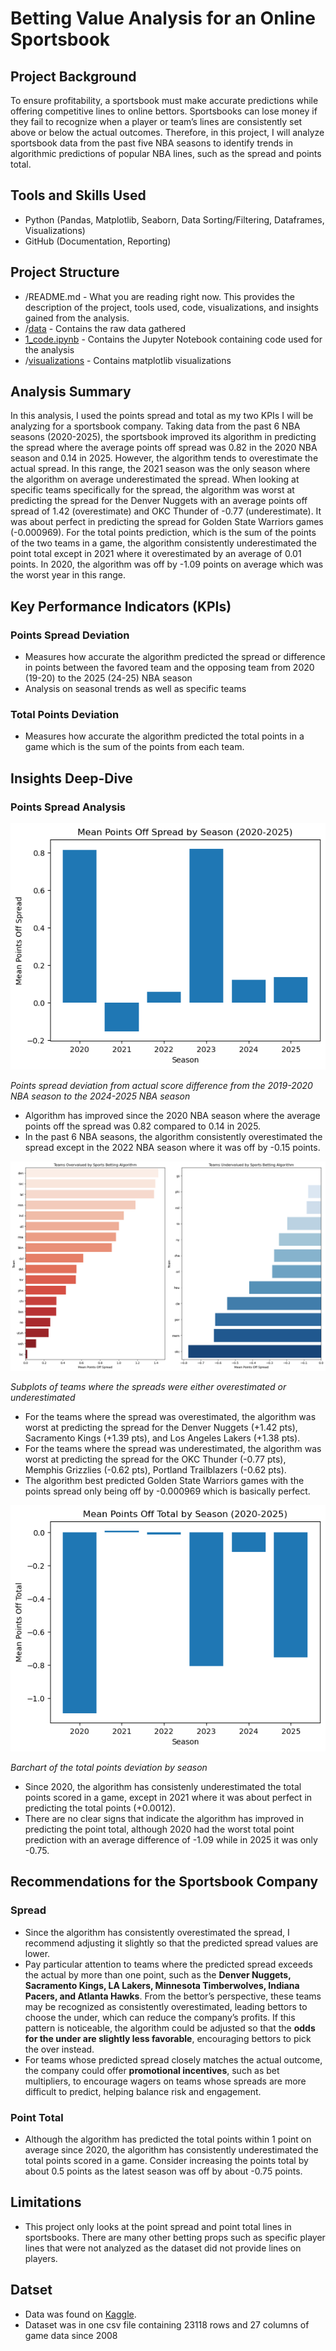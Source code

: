 # Betting Value Analysis for an Online Sportsbook

## Project Background
To ensure profitability, a sportsbook must make accurate predictions while offering competitive lines to online bettors. Sportsbooks can lose money if they fail to recognize when a player or team’s lines are consistently set above or below the actual outcomes. Therefore, in this project, I will analyze sportsbook data from the past five NBA seasons to identify trends in algorithmic predictions of popular NBA lines, such as the spread and points total.

## Tools and Skills Used
- Python (Pandas, Matplotlib, Seaborn, Data Sorting/Filtering, Dataframes, Visualizations)
- GitHub (Documentation, Reporting)

## Project Structure
- /README.md - What you are reading right now. This provides the description of the project, tools used, code, visualizations, and insights gained from the analysis.
- /[data](https://github.com/jaylenroope-afk/Betting_Value_Analysis/tree/main/data) - Contains the raw data gathered
- [1_code.ipynb](https://github.com/jaylenroope-afk/Betting_Value_Analysis/blob/main/1_code.ipynb) - Contains the Jupyter Notebook containing code used for the analysis
- /[visualizations](https://github.com/jaylenroope-afk/Betting_Value_Analysis/tree/main/Visualizations) - Contains matplotlib visualizations 

## Analysis Summary
In this analysis, I used the points spread and total as my two KPIs I will be analyzing for a sportsbook company. Taking data from the past 6 NBA seasons (2020-2025), the sportsbook improved its algorithm in predicting the spread where the average points off spread was 0.82 in the 2020 NBA season and 0.14 in 2025. However, the algorithm tends to overestimate the actual spread. In this range, the 2021 season was the only season where the algorithm on average underestimated the spread. When looking at specific teams specifically for the spread, the algorithm was worst at predicting the spread for the Denver Nuggets with an average points off spread of 1.42 (overestimate) and OKC Thunder of -0.77 (underestimate). It was about perfect in predicting the spread for Golden State Warriors games (-0.000969). For the total points prediction, which is the sum of the points of the two teams in a game, the algorithm consistently underestimated the point total except in 2021 where it overestimated by an average of 0.01 points. In 2020, the algorithm was off by -1.09 points on average which was the worst year in this range. 

## Key Performance Indicators (KPIs)
### Points Spread Deviation 
- Measures how accurate the algorithm predicted the spread or difference in points between the favored team and the opposing team from 2020 (19-20) to the 2025 (24-25) NBA season
- Analysis on seasonal trends as well as specific teams 

### Total Points Deviation 
- Measures how accurate the algorithm predicted the total points in a game which is the sum of the points from each team.

## Insights Deep-Dive
### Points Spread Analysis
![pts spread by season](https://github.com/jaylenroope-afk/Betting_Value_Analysis/blob/main/Visualizations/season_pts_spread.png)

*Points spread deviation from actual score difference from the 2019-2020 NBA season to the 2024-2025 NBA season*
- Algorithm has improved since the 2020 NBA season where the average points off the spread was 0.82 compared to 0.14 in 2025.
- In the past 6 NBA seasons, the algorithm consistently overestimated the spread except in the 2022 NBA season where it was off by -0.15 points.

![pts_spread_by_team](https://github.com/jaylenroope-afk/Betting_Value_Analysis/blob/main/Visualizations/avg_pts_spread_by_team_subplot.png)

*Subplots of teams where the spreads were either overestimated or underestimated*
- For the teams where the spread was overestimated, the algorithm was worst at predicting the spread for the Denver Nuggets (+1.42 pts), Sacramento Kings (+1.39 pts), and Los Angeles Lakers (+1.38 pts).
- For the teams where the spread was underestimated, the algorithm was worst at predicting the spread for the OKC Thunder (-0.77 pts), Memphis Grizzlies (-0.62 pts), Portland Trailblazers (-0.62 pts).
- The algorithm best predicted Golden State Warriors games with the points spread only being off by -0.000969 which is basically perfect.

![total pts dff by season](https://github.com/jaylenroope-afk/Betting_Value_Analysis/blob/main/Visualizations/season_total_pts_diff.png)

*Barchart of the total points deviation by season*
- Since 2020, the algorithm has consistenly underestimated the total points scored in a game, except in 2021 where it was about perfect in predicting the total points (+0.0012).
- There are no clear signs that indicate the algorithm has improved in predicting the point total, although 2020 had the worst total point prediction with an average difference of -1.09 while in 2025 it was only -0.75.

## Recommendations for the Sportsbook Company
### Spread
- Since the algorithm has consistently overestimated the spread, I recommend adjusting it slightly so that the predicted spread values are lower.
- Pay particular attention to teams where the predicted spread exceeds the actual by more than one point, such as the **Denver Nuggets, Sacramento Kings, LA Lakers, Minnesota Timberwolves, Indiana Pacers, and Atlanta Hawks**. From the bettor’s perspective, these teams may be recognized as consistently overestimated, leading bettors to choose the under, which can reduce the company’s profits. If this pattern is noticeable, the algorithm could be adjusted so that the **odds for the under are slightly less favorable**, encouraging bettors to pick the over instead.
- For teams whose predicted spread closely matches the actual outcome, the company could offer **promotional incentives**, such as bet multipliers, to encourage wagers on teams whose spreads are more difficult to predict, helping balance risk and engagement.

### Point Total
- Although the algorithm has predicted the total points within 1 point on average since 2020, the algorithm has consistently underestimated the total points scored in a game. Consider increasing the points total by about 0.5 points as the latest season was off by about -0.75 points.

## Limitations
- This project only looks at the point spread and point total lines in sportsbooks. There are many other betting props such as specific player lines that were not analyzed as the dataset did not provide lines on players.

## Datset
- Data was found on [Kaggle](https://www.kaggle.com/datasets/cviaxmiwnptr/nba-betting-data-october-2007-to-june-2024).
- Dataset was in one csv file containing 23118 rows and 27 columns of game data since 2008

